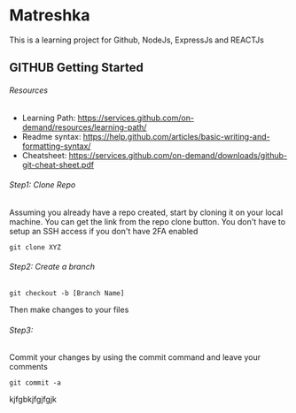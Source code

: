 # Matreshka

This is a learning project for Github, NodeJs, ExpressJs and REACTJs
## GITHUB Getting Started 
###### Resources 
- Learning Path: https://services.github.com/on-demand/resources/learning-path/
- Readme syntax: https://help.github.com/articles/basic-writing-and-formatting-syntax/
- Cheatsheet: https://services.github.com/on-demand/downloads/github-git-cheat-sheet.pdf

###### Step1: Clone Repo
Assuming you already have a repo created, start by cloning it on your local machine. You can get the link from the repo clone button. You don't have to setup an SSH access if you don't have 2FA enabled 
```
git clone XYZ
``` 
###### Step2: Create a branch 

```
git checkout -b [Branch Name]
```
Then make changes to your files

###### Step3:  

Commit your changes by using the commit command and leave your comments 

```
git commit -a 
```
kjfgbkjfgjfgjk